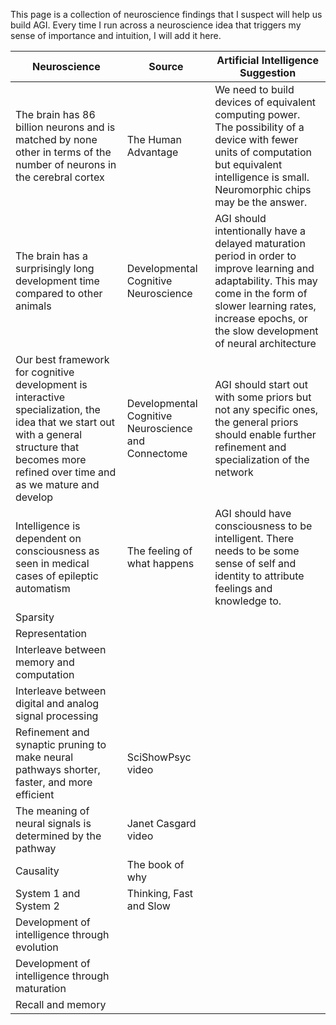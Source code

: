 This page is a collection of neuroscience findings that I suspect will help us build AGI. Every time I run across a neuroscience idea that triggers my sense of importance and intuition, I will add it here.

| Neuroscience | Source | Artificial Intelligence Suggestion |
|--------------|--------|-------------------------|
| The brain has 86 billion neurons and is matched by none other in terms of the number of neurons in the cerebral cortex | The Human Advantage | We need to build devices of equivalent computing power. The possibility of a device with fewer units of computation but equivalent intelligence is small. Neuromorphic chips may be the answer. |
| The brain has a surprisingly long development time compared to other animals | Developmental Cognitive Neuroscience | AGI should intentionally have a delayed maturation period in order to improve learning and adaptability. This may come in the form of slower learning rates, increase epochs, or the slow development of neural architecture |
| Our best framework for cognitive development is interactive specialization, the idea that we start out with a general structure that becomes more refined over time and as we mature and develop | Developmental Cognitive Neuroscience and Connectome | AGI should start out with some priors but not any specific ones, the general priors should enable further refinement and specialization of the network |
| Intelligence is dependent on consciousness as seen in medical cases of epileptic automatism | The feeling of what happens | AGI should have consciousness to be intelligent. There needs to be some sense of self and identity to attribute feelings and knowledge to. |
| Sparsity |||
| Representation |||
| Interleave between memory and computation |||
| Interleave between digital and analog signal processing |||
| Refinement and synaptic pruning to make neural pathways shorter, faster, and more efficient | SciShowPsyc video ||
| The meaning of neural signals is determined by the pathway | Janet Casgard video ||
| Causality | The book of why ||
| System 1 and System 2 | Thinking, Fast and Slow ||
| Development of intelligence through evolution  |||
| Development of intelligence through maturation  |||
| Recall and memory |||
